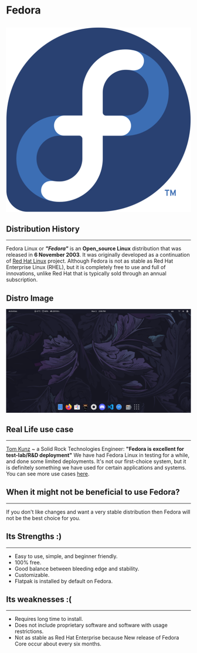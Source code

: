 # Fedora
![Fedora_LOGO](Imgs/Fedora_LOGO.png)
---
## Distribution History
---
Fedora Linux or ___"Fedora"___ is an **Open_source Linux** distribution that was released in **6 November 2003**. It was originally developed as a continuation of [Red Hat Linux](https://en.wikipedia.org/wiki/Red_Hat_Linux) project.
Although Fedora is not as stable as Red Hat Enterprise Linux (RHEL), but it is completely free to use and full of innovations, unlike Red Hat that is typically sold through an annual subscription.

## Distro Image
![Desktop](Imgs/desktop.png)

## Real Life use case
---

[Tom Kunz](https://www.trustradius.com/reviews/fedora-linux-2021-06-29-11-16-36) ~ a Solid Rock Technologies Engineer: 
**"Fedora is excellent for test-lab/R&D deployment"**
We have had Fedora Linux in testing for a while, and done some limited deployments. It's not our first-choice system, but it is definitely something we have used for certain applications and systems.
You can see more use cases [here](https://www.reddit.com/r/linuxmasterrace/comments/gx5i3b/what_are_the_real_use_cases_for_fedora/).

## When it might not be beneficial to use Fedora?
---

If you don't like changes and want a very stable distribution then Fedora will not be the best choice for you.

## Its Strengths :)
--- 

* Easy to use, simple, and beginner friendly. 
* 100% free. 
* Good balance between bleeding edge and stability.
* Customizable.
* Flatpak is installed by default on Fedora. 

## Its weaknesses :(
---

* Requires long time to install.
* Does not include proprietary software and software with usage restrictions. 
* Not as stable as Red Hat Enterprise because New release of Fedora Core occur about every six months.
